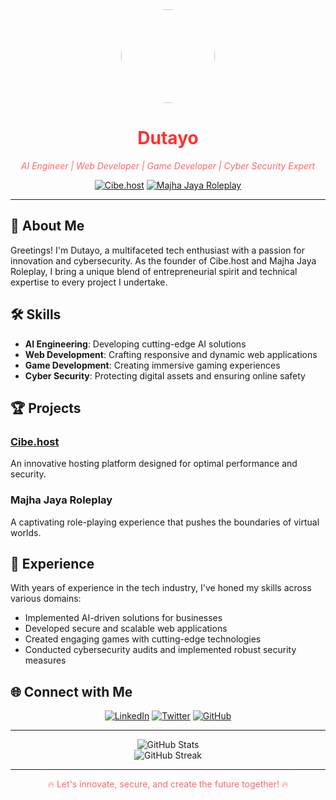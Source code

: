 <div align="center">
  <img src="https://cibe.host/Img/art.jpg" width="150" height="150" style="border-radius: 50%;">
  <h1 style="color: #FF3131;">Dutayo</h1>
  <p style="color: #FF6666;"><i>AI Engineer | Web Developer | Game Developer | Cyber Security Expert</i></p>
</div>

<p align="center">
  <a href="https://cibe.host" target="_blank"><img src="https://img.shields.io/badge/Founder-Cibe.host-FF3131?style=for-the-badge" alt="Cibe.host"></a>
  <a href="#" target="_blank"><img src="https://img.shields.io/badge/Founder-Majha_Jaya_Roleplay-FF3131?style=for-the-badge" alt="Majha Jaya Roleplay"></a>
</p>

---

## 🚀 About Me

Greetings! I'm Dutayo, a multifaceted tech enthusiast with a passion for innovation and cybersecurity. As the founder of Cibe.host and Majha Jaya Roleplay, I bring a unique blend of entrepreneurial spirit and technical expertise to every project I undertake.

## 🛠️ Skills

- **AI Engineering**: Developing cutting-edge AI solutions
- **Web Development**: Crafting responsive and dynamic web applications
- **Game Development**: Creating immersive gaming experiences
- **Cyber Security**: Protecting digital assets and ensuring online safety

## 🏆 Projects

### [Cibe.host](https://cibe.host)
An innovative hosting platform designed for optimal performance and security.

### Majha Jaya Roleplay
A captivating role-playing experience that pushes the boundaries of virtual worlds.

## 💼 Experience

With years of experience in the tech industry, I've honed my skills across various domains:

- Implemented AI-driven solutions for businesses
- Developed secure and scalable web applications
- Created engaging games with cutting-edge technologies
- Conducted cybersecurity audits and implemented robust security measures

## 🌐 Connect with Me

<p align="center">
  <a href="#" target="_blank"><img src="https://img.shields.io/badge/LinkedIn-0077B5?style=for-the-badge&logo=linkedin&logoColor=white" alt="LinkedIn"></a>
  <a href="#" target="_blank"><img src="https://img.shields.io/badge/Twitter-1DA1F2?style=for-the-badge&logo=twitter&logoColor=white" alt="Twitter"></a>
  <a href="#" target="_blank"><img src="https://img.shields.io/badge/GitHub-100000?style=for-the-badge&logo=github&logoColor=white" alt="GitHub"></a>
</p>

---

<div align="center">
  <img src="https://github-readme-stats.vercel.app/api?username=Dutayo&show_icons=true&count_private=true&hide=prs&theme=radical" alt="GitHub Stats">
</div>

<div align="center">
  <img src="https://github-readme-streak-stats.herokuapp.com/?user=Dutayo&theme=radical" alt="GitHub Streak">
</div>

---

<p align="center" style="color: #FF6666;">🔥 Let's innovate, secure, and create the future together! 🔥</p>
